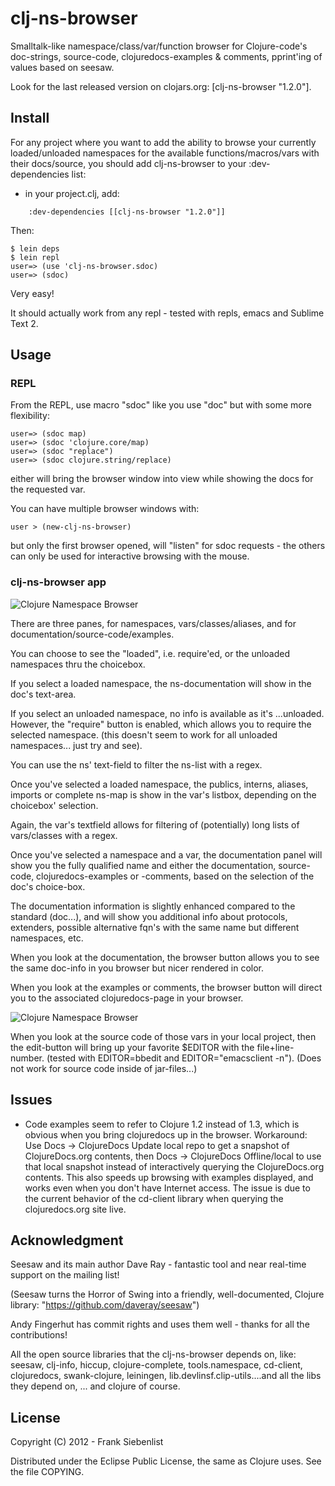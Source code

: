 # clj-ns-browser

Smalltalk-like namespace/class/var/function browser for Clojure-code's doc-strings, source-code, clojuredocs-examples & comments, pprint'ing of values based on seesaw.

Look for the last released version on clojars.org: [clj-ns-browser "1.2.0"].


## Install

For any project where you want to add the ability to browse your currently loaded/unloaded namespaces for the available functions/macros/vars with their docs/source, you should add clj-ns-browser to your :dev-dependencies list:

* in your project.clj, add:

```
    :dev-dependencies [[clj-ns-browser "1.2.0"]]
```

Then:

    $ lein deps  
    $ lein repl  
    user=> (use 'clj-ns-browser.sdoc)  
    user=> (sdoc)  

Very easy!

It should actually work from any repl - tested with repls, emacs and Sublime Text 2.



## Usage

### REPL

From the REPL, use macro "sdoc" like you use "doc" but with some more flexibility:

    user=> (sdoc map) 
    user=> (sdoc 'clojure.core/map) 
    user=> (sdoc "replace") 
    user=> (sdoc clojure.string/replace) 

either will bring the browser window into view while showing the docs for the requested var.

You can have multiple browser windows with:

    user > (new-clj-ns-browser)

but only the first browser opened, will "listen" for sdoc requests - the others can only be used for interactive browsing with the mouse.

### clj-ns-browser app

![Clojure Namespace Browser](https://github.com/franks42/clj-ns-browser/raw/master/clj-ns-browser.png "Clojure Namespace Browser")

There are three panes, for namespaces, vars/classes/aliases, and for documentation/source-code/examples.

You can choose to see the "loaded", i.e. require'ed, or the unloaded namespaces thru the choicebox.

If you select a loaded namespace, the ns-documentation will show in the doc's text-area.

If you select an unloaded namespace, no info is available as it's ...unloaded. However, the "require" button is enabled, which allows you to require the selected namespace. (this doesn't seem to work for all unloaded namespaces... just try and see).

You can use the ns' text-field to filter the ns-list with a regex.

Once you've selected a loaded namespace, the publics, interns, aliases, imports or complete ns-map is show in the var's listbox, depending on the choicebox' selection.

Again, the var's textfield allows for filtering of (potentially) long lists of vars/classes with a regex.

Once you've selected a namespace and a var, the documentation panel will show you the fully qualified name and either the documentation, source-code, clojuredocs-examples or -comments, based on the selection of the doc's choice-box.

The documentation information is slightly enhanced compared to the standard (doc...),
and will show you additional info about protocols, extenders, possible alternative fqn's with the same name but different namespaces, etc.

When you look at the documentation, the browser button allows you to see the same doc-info in you browser but nicer rendered in color.

When you look at the examples or comments, the browser button will direct you to the associated clojuredocs-page in your browser.

![Clojure Namespace Browser](https://github.com/franks42/clj-ns-browser/raw/master/clj-ns-browser-source.png "Clojure Namespace Browser")

When you look at the source code of those vars in your local project, then the edit-button will bring up your favorite $EDITOR with the file+line-number. (tested with EDITOR=bbedit and EDITOR="emacsclient -n"). (Does not work for source code inside of jar-files...)


## Issues

* Code examples seem to refer to Clojure 1.2 instead of 1.3, which is obvious when you bring clojuredocs up in the browser.  Workaround: Use Docs -> ClojureDocs Update local repo to get a snapshot of ClojureDocs.org contents, then Docs -> ClojureDocs Offline/local to use that local snapshot instead of interactively querying the ClojureDocs.org contents.  This also speeds up browsing with examples displayed, and works even when you don't have Internet access.  The issue is due to the current behavior of the cd-client library when querying the clojuredocs.org site live.


## Acknowledgment

Seesaw and its main author Dave Ray - fantastic tool and near real-time support on the mailing list!

(Seesaw turns the Horror of Swing into a friendly, well-documented, Clojure library: "https://github.com/daveray/seesaw")

Andy Fingerhut has commit rights and uses them well - thanks for all the contributions!

All the open source libraries that the clj-ns-browser depends on, like: seesaw, clj-info, hiccup,  clojure-complete, tools.namespace, cd-client, clojuredocs, swank-clojure, leiningen, lib.devlinsf.clip-utils....and all the libs they depend on, ... and clojure of course.


## License

Copyright (C) 2012 - Frank Siebenlist

Distributed under the Eclipse Public License, the same as Clojure
uses. See the file COPYING.
